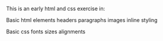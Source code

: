 This is an early html and css exercise in:

Basic html elements
    headers
    paragraphs
    images
    inline styling

Basic css 
    fonts
    sizes
    alignments
    

